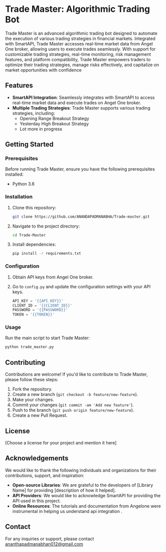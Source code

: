 # Trade Master: Algorithmic Trading Bot

Trade Master is an advanced algorithmic trading bot designed to automate the execution of various trading strategies in financial markets.
Integrated with SmartAPI, Trade Master accesses real-time market data from Angel One broker, allowing users to execute trades seamlessly. 
With support for customizable trading strategies, real-time monitoring, risk management features, and platform compatibility, 
Trade Master empowers traders to optimize their trading strategies, manage risks effectively, and capitalize on market opportunities with confidence

## Features

- **SmartAPI Integration**: Seamlessly integrates with SmartAPI to access real-time market data and execute trades on Angel One broker.
- **Multiple Trading Strategies**: Trade Master supports various trading strategies, including:
  - Opening Range Breakout Strategy
  - Yesterday High Breakout Strategy
  - Lot more in progress

## Getting Started

### Prerequisites

Before running Trade Master, ensure you have the following prerequisites installed:

- Python 3.6

### Installation

1. Clone this repository:

   ```bash
   git clone https://github.com/ANANDAPADMANABHA/Trade-master.git
   ```

2. Navigate to the project directory:

   ```bash
   cd Trade-Master
   ```

3. Install dependencies:

   ```bash
   pip install -r requirements.txt
   ```

### Configuration

1. Obtain API keys from Angel One broker.
2. Go to `config.py` and update the configuration settings with your API keys.

   ```python
   API_KEY = '{{API_KEY}}'
   CLIENT_ID = '{{CLIENT_ID}}'
   PASSWORD = '{{PASSWORD}}'
   TOKEN = '{{TOKEN}}'
   ```

### Usage

Run the main script to start Trade Master:

```bash
python trade_master.py
```

## Contributing

Contributions are welcome! If you'd like to contribute to Trade Master, please follow these steps:

1. Fork the repository.
2. Create a new branch (`git checkout -b feature/new-feature`).
3. Make your changes.
4. Commit your changes (`git commit -am 'Add new feature'`).
5. Push to the branch (`git push origin feature/new-feature`).
6. Create a new Pull Request.

## License

[Choose a license for your project and mention it here]

## Acknowledgements

We would like to thank the following individuals and organizations for their contributions, support, and inspiration:

- **Open-source Libraries**: We are grateful to the developers of [Library Name] for providing [description of how it helped].
- **API Providers**: We would like to acknowledge SmartAPI for providing the API used in this project.
- **Online Resources**: The tutorials and documentation from Angelone were instrumental in helping us understand api integration .

## Contact

For any inquiries or support, please contact ananthapadmanabhan012@gmail.com
